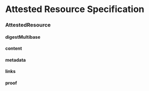 # Attested Resource Specification


### AttestedResource

#### digestMultibase

#### content

#### metadata

#### links

#### proof
